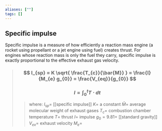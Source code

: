```yaml
---
aliases: [""]
tags: []
---
```


## Specific impulse

Specific impulse is a measure of how efficiently a reaction mass engine (a rocket using propellant or a jet engine using fuel) creates thrust. For engines whose reaction mass is only the fuel they carry, specific impulse is exactly proportional to the effective exhaust gas velocity.

> ### $$ I_{sp} = K \sqrt{ \frac{T_{c}}{\bar{M}} } = \frac{I}{M_{e} g_{0}} = \frac{V_{eq}}{g_{0}}  $$ 
> ### $$ I = \int^{t}_{0} T \cdot dt $$
>> where:
>> $I_{sp}=$ [[specific impulse]]
>> $K=$ a constant 
>> $\bar{M}=$ average molecular weight of exhaust gases
>> $T_{c}=$ combustion chamber temperature
>> $T=$ thrust
>> $I=$ impulse
>> $g_{0}=9.81=$ [[standard gravity]]
>> $V_{ex}=$ exhaust velocity
>> $M_{e}=$


